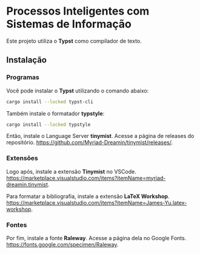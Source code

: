 # Processos Inteligentes com Sistemas de Informação

Este projeto utiliza o **Typst** como compilador de texto.

## Instalação

### Programas

Você pode instalar o **Typst** utilizando o comando abaixo:

```bash
cargo install --locked typst-cli
```

Também instale o formatador **typstyle**:

```bash
cargo install --locked typstyle
```

Então, instale o Language Server **tinymist**.
Acesse a página de releases do repositório.
<https://github.com/Myriad-Dreamin/tinymist/releases/>.

### Extensões

Logo após, instale a extensão **Tinymist** no VSCode.
<https://marketplace.visualstudio.com/items?itemName=myriad-dreamin.tinymist>.

Para formatar a bibliografia, instale a extensão **LaTeX Workshop**.
<https://marketplace.visualstudio.com/items?itemName=James-Yu.latex-workshop>.

### Fontes

Por fim, instale a fonte **Raleway**.
Acesse a página dela no Google Fonts.
<https://fonts.google.com/specimen/Raleway>.
